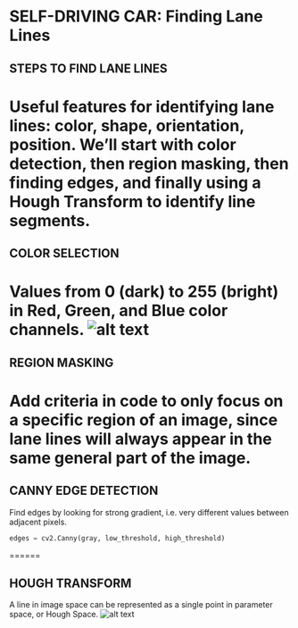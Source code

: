 # SELF-DRIVING CAR: Finding Lane Lines

## STEPS TO FIND LANE LINES
Useful features for identifying lane lines: color, shape, orientation, position. We’ll start with color detection, then region masking, then finding edges, and finally using a Hough Transform to identify line segments.
======

## COLOR SELECTION
Values from 0 (dark) to 255 (bright) in Red, Green, and Blue color channels.
![alt text](http://url/to/img.png)
======

## REGION MASKING
Add criteria in code to only focus on a specific region of an image, since lane lines will always appear in the same general part of the image.
======

## CANNY EDGE DETECTION
Find edges by looking for strong gradient, i.e. very different values between adjacent pixels.
```python
edges = cv2.Canny(gray, low_threshold, high_threshold)
```
======

## HOUGH TRANSFORM
A line in image space can be represented as a single point in parameter space, or Hough Space.
![alt text](http://url/to/img.png)